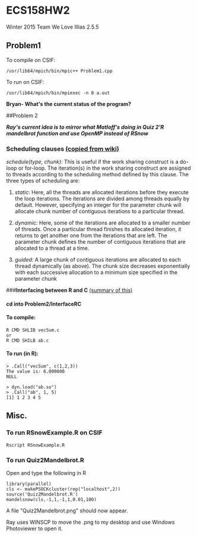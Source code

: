 # ECS158HW2

Winter 2015 Team We Love Illias 2.5.5

## Problem1
To compile on CSIF:

	/usr/lib64/mpich/bin/mpic++ Problem1.cpp

To run on CSIF:

	/usr/lib64/mpich/bin/mpiexec -n 8 a.out

**Bryan- What's the current status of the program?**

##Problem 2

***Ray's current idea is to mirror what Matloff's doing in Quiz 2'R mandelbrot function and use OpenMP instead of RSnow***

### **Scheduling clauses** [(copied from wiki)](http://en.wikipedia.org/wiki/OpenMP#Scheduling_clauses)

*schedule(type, chunk)*: This is useful if the work sharing construct is a do-loop or for-loop. The iteration(s) in the work sharing construct are assigned to threads according to the scheduling method defined by this clause. The three types of scheduling are:

1. *static*: Here, all the threads are allocated iterations before they execute the loop iterations. The iterations are divided among threads equally by default. However, specifying an integer for the parameter chunk will allocate chunk number of contiguous iterations to a particular thread.

2. *dynamic*: Here, some of the iterations are allocated to a smaller number of threads. Once a particular thread finishes its allocated iteration, it returns to get another one from the iterations that are left. The parameter chunk defines the number of contiguous iterations that are allocated to a thread at a time.

3. *guided*: A large chunk of contiguous iterations are allocated to each thread dynamically (as above). The chunk size decreases exponentially with each successive allocation to a minimum size specified in the parameter chunk

###**Interfacing between R and C** [(summary of this)](http://www.biostat.jhsph.edu/~bcaffo/statcomp/files/dotCall.pdf)

#### cd into Problem2/InterfaceRC

#### To compile:

	R CMD SHLIB vecSum.c
	or
	R CMD SHILB ab.c

#### To run (in R):

	> .Call("vecSum", c(1,2,3))
	The value is: 6.000000
	NULL

	> dyn.load("ab.so")
	> .Call("ab", 1, 5)
	[1] 1 2 3 4 5


## Misc.
### To run RSnowExample.R on CSIF
	Rscript RSnowExample.R

### To run Quiz2Mandelbrot.R 
Open and type the following in R

	library(parallel)
	cls <- makePSOCKcluster(rep("localhost",2))
	source('Quiz2Mandelbrot.R')
	mandelsnow(cls,-1,1,-1,1,0.01,100)
	
A file "Quiz2Mandelbrot.png" should now appear.

Ray uses WINSCP to move the .png to my desktop and use Windows Photoviewer to open it.
